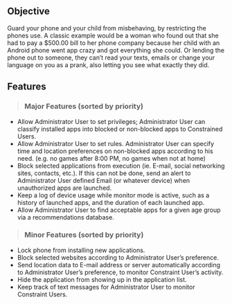 ## Objective ##

Guard your phone and your child from misbehaving, by restricting the phones use. A classic example would be a woman who found out that she had to pay a $500.00 bill to her phone company because her child with an Android phone went app crazy and got everything she could. Or lending the phone out to someone, they can’t read your texts, emails or change your language on you as a prank, also letting you see what exactly they did.

## Features ##
> ### Major Features (sorted by priority) ###
  * Allow Administrator User to set privileges; Administrator User can classify installed apps into blocked or non-blocked apps to Constrained Users.
  * Allow Administrator User to set rules. Administrator User can specify time and location preferences on non-blocked apps according to his need. (e.g. no games after 8:00 PM, no games when not at home)
  * Block selected applications from execution (ie. E-mail, social networking sites, contacts, etc.). If this can not be done, send an alert to Administrator User defined Email (or whatever device) when unauthorized apps are launched.
  * Keep a log of device usage while monitor mode is active, such as a history of launched apps, and the duration of each launched app.
  * Allow Administrator User to find acceptable apps for a given age group via a recommendations database.


> ### Minor Features (sorted by priority) ###
  * Lock phone from installing new applications.
  * Block selected websites according to Administrator User’s preference.
  * Send location data to E-mail address or server automatically according to Administrator User’s preference, to monitor Constraint User’s activity.
  * Hide the application from showing up in the application list.
  * Keep track of text messages for Administrator User  to monitor Constraint Users.